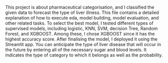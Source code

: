 This project is about pharmaceutical categorisation, and I classified the given data to forecast the type of liver illness.
This file contains a detailed explanation of how to execute eda, model building, model evaluation, and other related tasks. 
To select the best model, I tested different types of supervised models, including logistic, KNN, SVM, decision Tree, Random Forest, and XGBOOST. Among these, 
I chose XGBOOST since it has the highest accuracy score. After finalising the model, I deployed it using the Streamlit app. You can anticipate the type of liver disease
that will occur in the future by entering all of the necessary sugar and blood levels. 
It indicates the type of category to which it belongs as well as the probability. 
